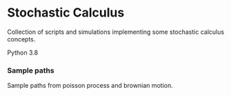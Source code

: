 # Stochastic Calculus
Collection of scripts and simulations implementing some stochastic calculus concepts.

Python 3.8


### Sample paths
Sample paths from poisson process and brownian motion.